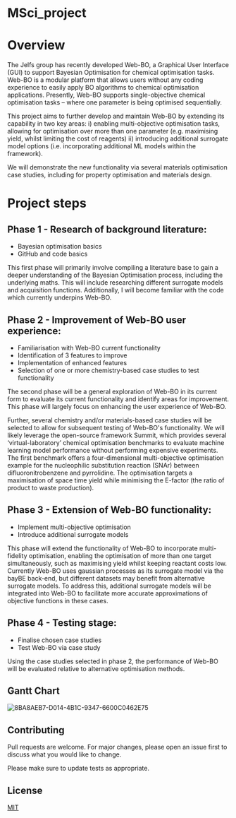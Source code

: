 # MSci_project

# Overview

The Jelfs group has recently developed Web-BO, a Graphical User Interface (GUI) to support Bayesian Optimisation for chemical optimisation tasks. Web-BO is a modular platform that allows users without any coding experience to easily apply BO algorithms to chemical optimisation applications. Presently, Web-BO supports single-objective chemical optimisation tasks – where one parameter is being optimised sequentially.

This project aims to further develop and maintain Web-BO by extending its capability in two key areas: i) enabling multi-objective optimisation tasks, allowing for optimisation over more than one parameter (e.g. maximising yield, whilst limiting the cost of reagents) ii) introducing additional surrogate model options (i.e. incorporating additional ML models within the framework). 

We will demonstrate the new functionality via several materials optimisation case studies, including for property optimisation and materials design.

# Project steps
## Phase 1 - Research of background literature:
   * Bayesian optimisation basics
   * GitHub and code basics

This first phase will primarily involve compiling a literature base to gain a deeper understanding of the  Bayesian Optimisation process, including the underlying maths. This will include researching different surrogate models and acquisition functions. Additionally, I will become familiar with the code which currently underpins Web-BO.

## Phase 2 - Improvement of Web-BO user experience:
   * Familiarisation with Web-BO current functionality
   * Identification of 3 features to improve
   * Implementation of enhanced features
   * Selection of one or more chemistry-based case studies to test functionality

The second phase will be a general exploration of Web-BO in its current form to evaluate its current functionality and identify areas for improvement. This phase will largely focus on enhancing the user experience of Web-BO.

Further, several chemistry and/or materials-based case studies will be selected to allow for subsequent testing of Web-BO's functionality. We will likely leverage the open-source framework Summit,  which provides several ‘virtual-laboratory’ chemical optimisation benchmarks to evaluate machine learning model performance without performing expensive experiments. The first benchmark offers a four-dimensional multi-objective optimisation example for the nucleophilic substitution reaction (SNAr) between difluoronitrobenzene and pyrrolidine. The optimisation targets a maximisation of space time yield while minimising the E-factor (the ratio of product to waste production).

## Phase 3 - Extension of Web-BO functionality:
   * Implement multi-objective optimisation
   * Introduce additional surrogate models

This phase will extend the functionality of Web-BO to incorporate multi-fidelity optimisation, enabling the optimisation of more than one target simultaneously, such as maximising yield whilst keeping reactant costs low. Currently Web-BO uses gaussian processes as its surrogate model via the bayBE back-end, but different datasets may benefit from alternative surrogate models. To address this, additional surrogate models will be integrated into Web-BO to facilitate more accurate approximations of objective functions in these cases.

## Phase 4 - Testing stage:
   * Finalise chosen case studies
   * Test Web-BO via case study

Using the case studies selected in phase 2, the performance of Web-BO will be evaluated relative to alternative optimisation methods.  

## Gantt Chart

![8BA8AEB7-D014-4B1C-9347-6600C0462E75](https://github.com/user-attachments/assets/9b85a61e-a444-4897-8f0e-ddc64d51118e)


## Contributing

Pull requests are welcome. For major changes, please open an issue first
to discuss what you would like to change.

Please make sure to update tests as appropriate.

## License

[MIT](https://choosealicense.com/licenses/mit/)
